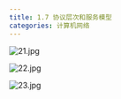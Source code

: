 ```yaml
---
title: 1.7 协议层次和服务模型
categories: 计算机网络
---
```




![21.jpg](https://img2.imgtp.com/2024/03/25/N72p3fKJ.jpg)

![22.jpg](https://img2.imgtp.com/2024/03/25/Wi1mIyuc.jpg)

![23.jpg](https://img2.imgtp.com/2024/03/25/sSH1q9SA.jpg)